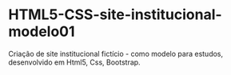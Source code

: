 # HTML5-CSS-site-institucional-modelo01
Criação de site institucional fictício - como modelo para estudos, desenvolvido em Html5, Css, Bootstrap.
